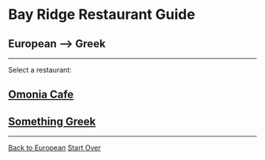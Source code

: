 # Bay Ridge Restaurant Guide
## European --> Greek
---
Select a restaurant:
## [Omonia Cafe](https://omoniacafe.com/bayridge/)
## [Something Greek](https://omoniacafe.com/bayridge/)
---
[Back to European](european.md)
[Start Over](../home.md)
